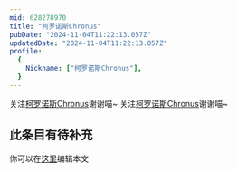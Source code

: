 ```yaml
---
mid: 628278970
title: "柯罗诺斯Chronus"
pubDate: "2024-11-04T11:22:13.057Z"
updatedDate: "2024-11-04T11:22:13.057Z"
profile:
  {
    Nickname: ["柯罗诺斯Chronus"],
  }
---
```


关注[柯罗诺斯Chronus](https://space.bilibili.com/628278970)谢谢喵~ 关注[柯罗诺斯Chronus](https://space.bilibili.com/628278970)谢谢喵~

## 此条目有待补充
你可以在[这里](https://github.com/Yuhanawa/VTuber.ICU/edit/master/src/content/v/柯罗诺斯Chronus/index.md)编辑本文
